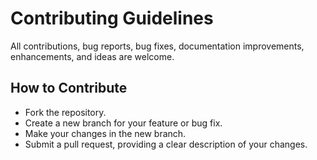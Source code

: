 # Contributing Guidelines

All contributions, bug reports, bug fixes, documentation improvements, enhancements, and ideas are welcome.

## How to Contribute

- Fork the repository.
- Create a new branch for your feature or bug fix.
- Make your changes in the new branch.
- Submit a pull request, providing a clear description of your changes.
